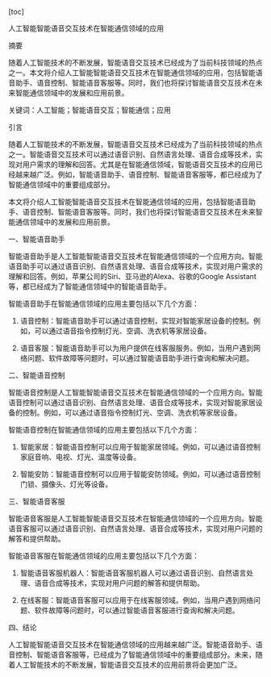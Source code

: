 
[toc]                    
                
                
人工智能智能语音交互技术在智能通信领域的应用

摘要

随着人工智能技术的不断发展，智能语音交互技术已经成为了当前科技领域的热点之一。本文将介绍人工智能智能语音交互技术在智能通信领域的应用，包括智能语音助手、语音控制、智能语音客服等。同时，我们也将探讨智能语音交互技术在未来智能通信领域中的发展和应用前景。

关键词：人工智能；智能语音交互；智能通信；应用

引言

随着人工智能技术的不断发展，智能语音交互技术已经成为了当前科技领域的热点之一。智能语音交互技术可以通过语音识别、自然语言处理、语音合成等技术，实现对用户需求的理解和回答。尤其是在智能通信领域，智能语音交互技术的应用已经越来越广泛。例如，智能语音助手、语音控制、智能语音客服等，都已经成为了智能通信领域中的重要组成部分。

本文将介绍人工智能智能语音交互技术在智能通信领域的应用，包括智能语音助手、语音控制、智能语音客服等。同时，我们也将探讨智能语音交互技术在未来智能通信领域中的发展和应用前景。

一、智能语音助手

智能语音助手是人工智能智能语音交互技术在智能通信领域的一个应用方向。智能语音助手可以通过语音识别、自然语言处理、语音合成等技术，实现对用户需求的理解和回答。例如，苹果公司的Siri、亚马逊的Alexa、谷歌的Google Assistant等，都已经成为了智能通信领域中的智能语音助手。

智能语音助手在智能通信领域的应用主要包括以下几个方面：

1. 语音控制：智能语音助手可以通过语音控制，实现对智能家居设备的控制。例如，可以通过语音指令控制灯光、空调、洗衣机等家居设备。

2. 语音客服：智能语音助手可以为用户提供在线客服服务。例如，当用户遇到网络问题、软件故障等问题时，可以通过智能语音助手进行查询和解决问题。

二、智能语音控制

智能语音控制是人工智能智能语音交互技术在智能通信领域的一个应用方向。智能语音控制可以通过语音识别、自然语言处理、语音合成等技术，实现对智能家居设备的控制。例如，可以通过语音指令控制灯光、空调、洗衣机等家居设备。

智能语音控制在智能通信领域的应用主要包括以下几个方面：

1. 智能家居：智能语音控制可以应用于智能家居领域。例如，可以通过语音控制家庭音响、电视、灯光、温度等设备。

2. 智能安防：智能语音控制可以应用于智能安防领域。例如，可以通过语音控制门锁、摄像头、灯光等设备。

三、智能语音客服

智能语音客服是人工智能智能语音交互技术在智能通信领域的一个应用方向。智能语音客服可以通过语音识别、自然语言处理、语音合成等技术，实现对用户问题的解答和提供帮助。

智能语音客服在智能通信领域的应用主要包括以下几个方面：

1. 智能语音客服机器人：智能语音客服机器人可以通过语音识别、自然语言处理、语音合成等技术，实现对用户问题的解答和提供帮助。

2. 在线客服：智能语音客服可以应用于在线客服领域。例如，当用户遇到网络问题、软件故障等问题时，可以通过智能语音客服进行查询和解决问题。

四、结论

人工智能智能语音交互技术在智能通信领域的应用越来越广泛。智能语音助手、语音控制、智能语音客服等，已经成为了智能通信领域中的重要组成部分。未来，随着人工智能技术的不断发展，智能语音交互技术的应用前景将会更加广泛。

